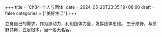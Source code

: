 +++
title = 'Ch34-个人与团体'
date = 2024-05-26T23:35:19+08:00
draft = false
categories = ["美好生活"]
+++

立身自己的需求，作为源动力，利用团体力量，发挥团体思维。
生于原野，与原野共舞，立足根本，当一名无名客。
